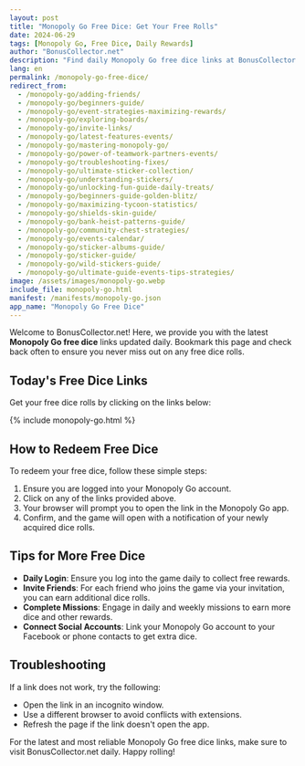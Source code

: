 ```yaml
---
layout: post
title: "Monopoly Go Free Dice: Get Your Free Rolls"
date: 2024-06-29
tags: [Monopoly Go, Free Dice, Daily Rewards]
author: "BonusCollector.net"
description: "Find daily Monopoly Go free dice links at BonusCollector.net. Never miss a free roll with our updated daily rewards!"
lang: en
permalink: /monopoly-go-free-dice/
redirect_from:
  - /monopoly-go/adding-friends/
  - /monopoly-go/beginners-guide/
  - /monopoly-go/event-strategies-maximizing-rewards/
  - /monopoly-go/exploring-boards/
  - /monopoly-go/invite-links/
  - /monopoly-go/latest-features-events/
  - /monopoly-go/mastering-monopoly-go/
  - /monopoly-go/power-of-teamwork-partners-events/
  - /monopoly-go/troubleshooting-fixes/
  - /monopoly-go/ultimate-sticker-collection/
  - /monopoly-go/understanding-stickers/
  - /monopoly-go/unlocking-fun-guide-daily-treats/
  - /monopoly-go/beginners-guide-golden-blitz/
  - /monopoly-go/maximizing-tycoon-statistics/
  - /monopoly-go/shields-skin-guide/
  - /monopoly-go/bank-heist-patterns-guide/
  - /monopoly-go/community-chest-strategies/
  - /monopoly-go/events-calendar/
  - /monopoly-go/sticker-albums-guide/
  - /monopoly-go/sticker-guide/
  - /monopoly-go/wild-stickers-guide/
  - /monopoly-go/ultimate-guide-events-tips-strategies/
image: /assets/images/monopoly-go.webp
include_file: monopoly-go.html
manifest: /manifests/monopoly-go.json
app_name: "Monopoly Go Free Dice"
---
```


Welcome to BonusCollector.net! Here, we provide you with the latest **Monopoly Go free dice** links updated daily. Bookmark this page and check back often to ensure you never miss out on any free dice rolls.

## Today's Free Dice Links
Get your free dice rolls by clicking on the links below:

{% include monopoly-go.html %}

## How to Redeem Free Dice
To redeem your free dice, follow these simple steps:

1. Ensure you are logged into your Monopoly Go account.
2. Click on any of the links provided above.
3. Your browser will prompt you to open the link in the Monopoly Go app.
4. Confirm, and the game will open with a notification of your newly acquired dice rolls.

## Tips for More Free Dice
- **Daily Login**: Ensure you log into the game daily to collect free rewards.
- **Invite Friends**: For each friend who joins the game via your invitation, you can earn additional dice rolls.
- **Complete Missions**: Engage in daily and weekly missions to earn more dice and other rewards.
- **Connect Social Accounts**: Link your Monopoly Go account to your Facebook or phone contacts to get extra dice.

## Troubleshooting
If a link does not work, try the following:
- Open the link in an incognito window.
- Use a different browser to avoid conflicts with extensions.
- Refresh the page if the link doesn't open the app.

For the latest and most reliable Monopoly Go free dice links, make sure to visit BonusCollector.net daily. Happy rolling!